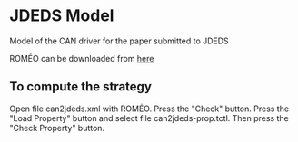 # JDEDS Model

Model of the CAN driver for the paper submitted to JDEDS

ROMÉO can be downloaded from [here](http://romeo.rts-software.org/?page_id=3)

## To compute the strategy

Open file can2jdeds.xml with ROMÉO. Press the "Check" button. Press the "Load Property" button and select file can2jdeds-prop.tctl. Then press the "Check Property" button.
